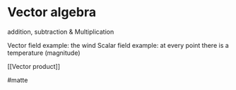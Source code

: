 # Vector algebra
addition, subtraction & Multiplication

Vector field example: the wind
Scalar field example: at every point there is a temperature (magnitude)

[[Vector product]]

#matte
